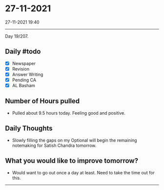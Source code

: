 # 27-11-2021
27-11-2021 19:40

---

Day 19/207. 

## Daily #todo 

- [x] Newspaper
- [x] Revision
- [x] Answer Writing
- [x] Pending CA
- [x] AL Basham

## Number of Hours pulled 
- Pulled about 9.5 hours today. Feeling good and positive.

## Daily Thoughts
- Slowly filling the gaps on my Optional will begin the remaining notemaking for Satish Chandra tomorrow.


## What you would like to improve tomorrow?
- Would want to go out once a day at least. Need to take the time out for this.



--- 

